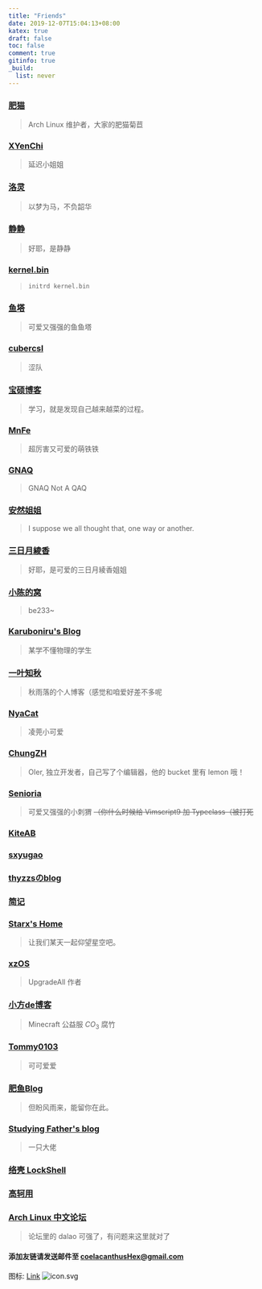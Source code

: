 ```yaml
---
title: "Friends"
date: 2019-12-07T15:04:13+08:00
katex: true
draft: false
toc: false
comment: true
gitinfo: true
_build:
  list: never
---
```


### [肥猫](https://felixc.at/)
>   Arch Linux 维护者，大家的肥猫菊苣

### [XYenChi](https://xyenchi.github.io/)
>   延迟小姐姐

### [洛灵](https://blog.luoling.moe/)
>   以梦为马，不负韶华

### [静静](https://leanhe.dev/)
>   好耶，是静静

### [kernel.bin](https://kernelbin.cn/)
>   `initrd kernel.bin`

### [鱼塔](https://blog.yuuta.moe/)
>   可爱又强强的鱼鱼塔

### [cubercsl](https://blog.cubercsl.site/)
>   涩队

### [宝硕博客](https://blog.baoshuo.ren/?utm_source=friends)
>   学习，就是发现自己越来越菜的过程。

### [MnFe](https://yutong.site/)
>   超厉害又可爱的萌铁铁

### [GNAQ](https://gnaq.cat/)
>   GNAQ Not A QAQ

### [安然姐姐](https://h3a.moe/)
>   I suppose we all thought that, one way or another.

### [三日月綾香](https://ayaka.shn.hk/)
>   好耶，是可爱的三日月綾香姐姐

### [小陈的窝](https://be233.com/)
>   be233\~

### [Karuboniru's Blog](https://yanqiyu.info/)
>   某学不懂物理的学生

### [一叶知秋](https://blog.rain.cx/)
>   秋雨落的个人博客（感觉和咱爱好差不多呢

### [NyaCat](https://nyac.at/)
>   凌莞小可爱

### [ChungZH](https://blog.chungzh.cn/)
>   OIer, 独立开发者，自己写了个编辑器，他的 bucket 里有 lemon 哦！

### [Senioria](https://91khr.github.io/)
>   可爱又强强的小刺猬
>   ~~（你什么时候给 Vimscript9 加 Typeclass（被打死~~

### [KiteAB](https://blog.kiteab.me)

### [sxyugao](https://sxyugao.top/)

### [thyzzsのblog](https://thyzzs.top/)

### [简记](https://moonbegonia.xyz/)

### [Starx's Home](https://www.starx.ink/)
>   让我们某天一起仰望星空吧。

### [xzOS](https://xzos.net/)
>   UpgradeAll 作者

### [小方de博客 ](https://fang.blog.miri.site/)
>   Minecraft 公益服 $CO_3$ 腐竹

### [Tommy0103](https://tommy0103.github.io)
>   可可爱爱

### [肥鱼Blog](https://www.feiyuyu.net)
>   但盼风雨来，能留你在此。

### [Studying Father's blog](https://studyingfather.com/)
>   一只大佬

### [络壳 LockShell](https://lockshell.com/)

### [高轲用](http://blog.gaokeyong.top/)


### [Arch Linux 中文论坛](https://bbs.archlinuxcn.org/index.php)
>   论坛里的 dalao 可强了，有问题来这里就对了


#### 添加友链请发送邮件至 [coelacanthusHex@gmail.com](mailto:coelacanthusHex@gmail.com)

图标: [Link](https://cdn.jsdelivr.net/gh/CoelacanthusHex/blog@master/static/icon.svg)   ![[icon.svg](https://cdn.jsdelivr.net/gh/CoelacanthusHex/blog@master/static/icon.svg)](/icon.svg)
